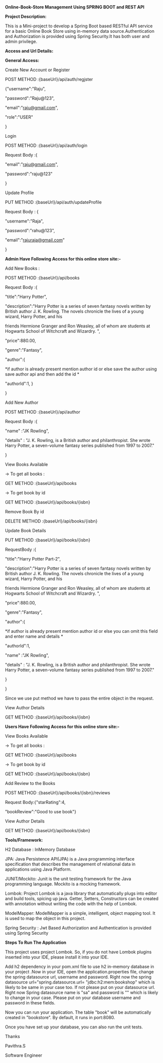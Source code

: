 **Online-Book-Store Management Using SPRING BOOT and REST API**

**Project Description:**

This is a Mini-project to develop a Spring Boot based RESTful API service for a basic Online Book Store using in-memory data source.Authentication and Authorization is provided using Spring Security.It has both user and admin privilege.

**Access and Url Details:**

**General Access:**

Create New Account or Register

POST METHOD :{baseUrl}/api/auth/regjster

{"username":"Raju",

"password":"Raju@123",

"email":"raju@gmail.com",

"role":"USER"

}

Login

POST METHOD :{baseUrl}/api/auth/login

Request Body :{

"email":"raju@gmail.com",

"password":"raju@123"

}

Update Profile

PUT METHOD :{baseUrl}/api/auth/updateProfile

Request Body : {

"username":"Raja",

"password":"rahu@123",

"email":"rajuraja@gmail.com"

}

**Admin Have Following Access for this online store site:-**

Add New Books :

POST METHOD :{baseUrl}/api/books

Request Body :{

"title":"Harry Potter",

"description":"Harry Potter is a series of seven fantasy novels written by British author J. K. Rowling. The novels chronicle the lives of a young wizard, Harry Potter, and his

friends Hermione Granger and Ron Weasley, all of whom are students at Hogwarts School of Witchcraft and Wizardry. ",

"price":880.00,

"genre":"Fantasy",

"author":{

\*if author is already present mention author id or else save the author using save author api and then add the id \*

"authorId":1,
}

}

Add New Author

POST METHOD :{baseUrl}/api/author

Request Body :{

"name" :"JK Rowling",

"details" : "J. K. Rowling, is a British author and philanthropist. She wrote Harry Potter, a seven-volume fantasy series published from 1997 to 2007."

}

View Books Available

-\> To get all books :

GET METHOD :{baseUrl}/api/books

-\> To get book by id

GET METHOD :{baseUrl}/api/books/{isbn}

Remove Book By id

DELETE METHOD :{baseUrl}/api/books/{isbn}

Update Book Details

PUT METHOD :{baseUrl}/api/books/{isbn}

RequestBody :{

"title":"Harry Potter Part-2",

"description":"Harry Potter is a series of seven fantasy novels written by British author J. K. Rowling. The novels chronicle the lives of a young wizard, Harry Potter, and his

friends Hermione Granger and Ron Weasley, all of whom are students at Hogwarts School of Witchcraft and Wizardry. ",

"price":880.00,

"genre":"Fantasy",

"author":{

\*if author is already present mention author id or else you can omit this field and enter name and details \*

"authorId":1,

"name" :"JK Rowling",

"details" : "J. K. Rowling, is a British author and philanthropist. She wrote Harry Potter, a seven-volume fantasy series published from 1997 to 2007."

}

}

Since we use put method we have to pass the entire object in the request.

View Author Details

GET METHOD :{baseUrl}/api/books/{isbn}

**Users Have Following Access for this online store site:-**

View Books Available

-\> To get all books :

GET METHOD :{baseUrl}/api/books

-\> To get book by id

GET METHOD :{baseUrl}/api/books/{isbn}

Add Review to the Books

POST METHOD :{baseUrl}/api/books/{isbn}/reviews

Request Body:{"starRating":4,

"bookReview":"Good to use book"}

View Author Details

GET METHOD :{baseUrl}/api/books/{isbn}

**Tools/Framework:**

H2 Database : InMemory Database

JPA: Java Persistence API(JPA) is a Java programming interface specification that describes the management of relational data in applications using Java Platform.

JUNIT/Mockito: Junit is the unit testing framework for the Java programming language. Mockito is a mocking framework.

Lombok: Project Lombok is a java library that automatically plugs into editor and build tools, spicing up java. Getter, Setters, Constructors can be created with annotation without writing the code with the help of Lombok.

ModelMapper: ModelMapper is a simple, intelligent, object mapping tool. It is used to map the object in this project.

Spring Security : Jwt Based Authorization and Authentication is provided using Spring Security

**Steps To Run The Application**

This project uses project Lombok. So, if you do not have Lombok plugins inserted into your IDE, please install it into your IDE.

Add h2 dependency in your pom.xml file to use h2 in-memory database in your project .Now in your IDE, open the application.properties file, change the spring datasource url, username and password. Right now the spring datasource url="spring.datasource.url= "jdbc:h2:mem:bookshop" which is likely to be same in your case too. If not please put on your datasource url. Right now Spring datasource name is "sa" and password is "" which is likely to change in your case. Please put on your database username and password in these fields.

Now you can run your application. The table "book" will be automatically created in "bookstore". By default, it runs in port:8080.

Once you have set up your database, you can also run the unit tests.

Thanks

Pavithra.S

Software Engineer

